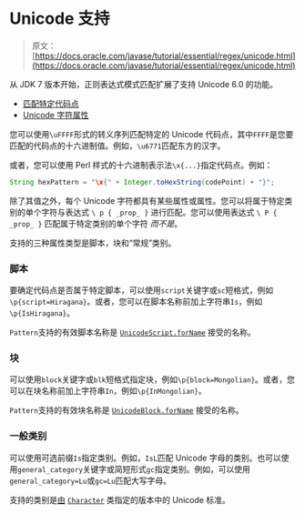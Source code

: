 # Unicode 支持

> 原文： [https://docs.oracle.com/javase/tutorial/essential/regex/unicode.html](https://docs.oracle.com/javase/tutorial/essential/regex/unicode.html)

从 JDK 7 版本开始，正则表达式模式匹配扩展了支持 Unicode 6.0 的功能。

*   [匹配特定代码点](#matchingSpecific)
*   [Unicode 字符属性](#properties)

您可以使用`\uFFFF`形式的转义序列匹配特定的 Unicode 代码点，其中`FFFF`是您要匹配的代码点的十六进制值。例如，`\u6771`匹配东方的汉字。

或者，您可以使用 Perl 样式的十六进制表示法`\x{...}`指定代码点。例如：

```java
String hexPattern = "\x{" + Integer.toHexString(codePoint) + "}";
```

除了其值之外，每个 Unicode 字符都具有某些属性或属性。您可以将属于特定类别的单个字符与表达式 `\ p { _prop_ }` 进行匹配。您可以使用表达式 `\ P { _prop_ }` 匹配属于特定类别的单个字符 _而不是_。

支持的三种属性类型是脚本，块和“常规”类别。

### 脚本

要确定代码点是否属于特定脚本，可以使用`script`关键字或`sc`短格式，例如`\p{script=Hiragana}`。或者，您可以在脚本名称前加上字符串`Is`，例如`\p{IsHiragana}`。

`Pattern`支持的有效脚本名称是 [`UnicodeScript.forName`](https://docs.oracle.com/javase/8/docs/api/java/lang/Character.UnicodeScript.html#forName-java.lang.String-) 接受的名称。

### 块

可以使用`block`关键字或`blk`短格式指定块，例如`\p{block=Mongolian}`。或者，您可以在块名称前加上字符串`In`，例如`\p{InMongolian}`。

`Pattern`支持的有效块名称是 [`UnicodeBlock.forName`](https://docs.oracle.com/javase/8/docs/api/java/lang/Character.UnicodeBlock.html#forName-java.lang.String-) 接受的名称。

### 一般类别

可以使用可选前缀`Is`指定类别。例如，`IsL`匹配 Unicode 字母的类别。也可以使用`general_category`关键字或简短形式`gc`指定类别。例如，可以使用`general_category=Lu`或`gc=Lu`匹配大写字母。

支持的类别是[由](https://docs.oracle.com/javase/8/docs/api/java/lang/Character.html) [`Character`](https://docs.oracle.com/javase/8/docs/api/java/lang/Character.html) 类指定的版本中的 Unicode 标准。